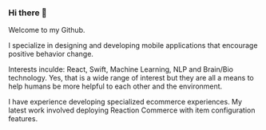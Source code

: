 ### Hi there 👋

Welcome to my Github.

I specialize in designing and developing mobile applications that encourage positive behavior change.

Interests inculde:
React, Swift, Machine Learning, NLP and Brain/Bio technology.
Yes, that is a wide range of interest but they are all a means to help humans be more helpful to each other and the environment.

I have experience developing specialized ecommerce experiences.
My latest work involved deploying Reaction Commerce with item configuration features.

<!--
**albertdbio/albertdbio** is a ✨ _special_ ✨ repository because its `README.md` (this file) appears on your GitHub profile.

Here are some ideas to get you started:

- 🔭 I’m currently working on ...
- 🌱 I’m currently learning ...
- 👯 I’m looking to collaborate on ...
- 🤔 I’m looking for help with ...
- 💬 Ask me about ...
- 📫 How to reach me: ...
- 😄 Pronouns: ...
- ⚡ Fun fact: ...
-->
